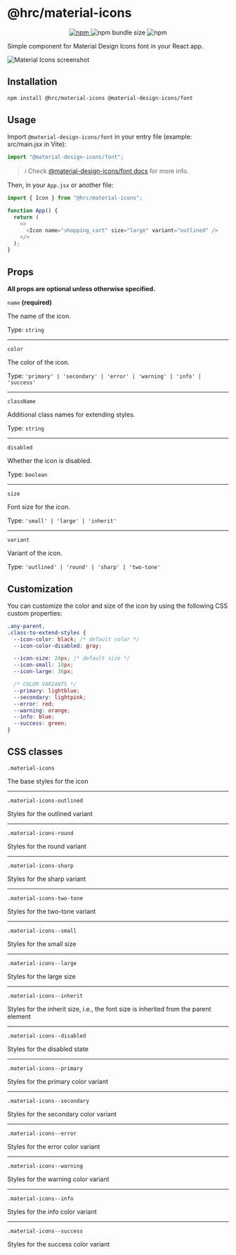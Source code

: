 # @hrc/material-icons

<p align="center">
  <a href="https://www.npmjs.com/package/@hrc/material-icons">
    <img alt="npm" src="https://img.shields.io/npm/v/%40hrc%2Fmaterial-icons">
  </a>
  <img alt="npm bundle size" src="https://img.shields.io/bundlephobia/minzip/%40hrc%2Fmaterial-icons">
  <img alt="npm" src="https://img.shields.io/npm/dm/%40hrc%2Fmaterial-icons">
</p>

Simple component for Material Design Icons font in your React app.

![Material Icons screenshot](https://github.com/Hdoc1509/react-components/assets/72316111/7dcb5bfd-d939-4ff8-8dec-130a5c34b8ec)

## Installation

```bash
npm install @hrc/material-icons @material-design-icons/font
```

## Usage

Import `@material-design-icons/font` in your entry file (example: src/main.jsx in Vite):

```js
import "@material-design-icons/font";
```

> :information_source: Check [@material-design-icons/font docs](https://www.npmjs.com/package/@material-design-icons/font#usage) for more info.

Then, in your `App.jsx` or another file:

```js
import { Icon } from "@hrc/material-icons";

function App() {
  return (
    <>
      <Icon name="shopping_cart" size="large" variant="outlined" />
    </>
  );
}
```

## Props

**All props are optional unless otherwise specified.**

`name` **(required)**

The name of the icon.

Type: `string`

---

`color`

The color of the icon.

Type: `'primary' | 'secondary' | 'error' | 'warning' | 'info' | 'success'`

---

`className`

Additional class names for extending styles.

Type: `string`

---

`disabled`

Whether the icon is disabled.

Type: `boolean`

---

`size`

Font size for the icon.

Type: `'small' | 'large' | 'inherit'`

---

`variant`

Variant of the icon.

Type: `'outlined' | 'round' | 'sharp' | 'two-tone'`

## Customization

You can customize the color and size of the icon by using the following CSS custom properties:

```css
.any-parent,
.class-to-extend-styles {
  --icon-color: black; /* default color */
  --icon-color-disabled: gray;

  --icon-size: 24px; /* default size */
  --icon-small: 18px;
  --icon-large: 36px;

  /* COLOR VARIANTS */
  --primary: lightblue;
  --secondary: lightpink;
  --error: red;
  --warning: orange;
  --info: blue;
  --success: green;
}
```

## CSS classes

`.material-icons`

The base styles for the icon

---

`.material-icons-outlined`

Styles for the outlined variant

---

`.material-icons-round`

Styles for the round variant

---

`.material-icons-sharp`

Styles for the sharp variant

---

`.material-icons-two-tone`

Styles for the two-tone variant

---

`.material-icons--small`

Styles for the small size

---

`.material-icons--large`

Styles for the large size

---

`.material-icons--inherit`

Styles for the inherit size, i.e., the font size is inherited from the parent element

---

`.material-icons--disabled`

Styles for the disabled state

---

`.material-icons--primary`

Styles for the primary color variant

---

`.material-icons--secondary`

Styles for the secondary color variant

---

`.material-icons--error`

Styles for the error color variant

---

`.material-icons--warning`

Styles for the warning color variant

---

`.material-icons--info`

Styles for the info color variant

---

`.material-icons--success`

Styles for the success color variant
